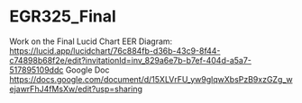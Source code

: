 # EGR325_Final
Work on the Final
Lucid Chart EER Diagram: https://lucid.app/lucidchart/76c884fb-d36b-43c9-8f44-c74898b68f2e/edit?invitationId=inv_829a6e7b-b7ef-404d-a5a7-517895109ddc
Google Doc https://docs.google.com/document/d/15XLVrFU_yw9glqwXbsPzB9xzGZg_wejawrFhJ4fMsXw/edit?usp=sharing
